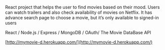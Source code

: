 React project that helps the user to find movies based on their mood. Users can watch trailers and also check availability of movies on Netflix. It has advance search page to choose a movie, but it’s only available to signed-in users

React / Node.js / Express / MongoDB / OAuth/ The Movie DataBase API

[http://mymovie-d.herokuapp.com/](http://mymovie-d.herokuapp.com/)

